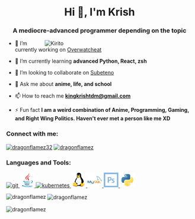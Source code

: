 <h1 align="center">Hi 👋, I'm Krish</h1>
<h3 align="center">A mediocre-advanced programmer depending on the topic</h3>
<img align="right" alt="Kirito" width="400" src="[https://tenor.com/bdUse.gif](https://media.tenor.com/Jid1-RtC-LEAAAAi/sword-art-online-sao.gif)">

- 🔭 I’m currently working on [Overwatcheat](https://github.com/DragonFlamez/Overwatcheat)

- 🌱 I’m currently learning **advanced Python, React, zsh**

- 👯 I’m looking to collaborate on [Subeteno](https://github.com/DragonFlamez/Subeteno)

- 💬 Ask me about **anime, life, and school**

- 📫 How to reach me **kingkrishtdm@gmail.com**

- ⚡ Fun fact **I am a weird combination of Anime, Programming, Gaming, and Right Wing Politics. Haven't ever met a person like me XD**

<h3 align="left">Connect with me:</h3>
<p align="left">
<a href="https://twitter.com/dragonflamez32" target="blank"><img align="center" src="https://raw.githubusercontent.com/rahuldkjain/github-profile-readme-generator/master/src/images/icons/Social/twitter.svg" alt="dragonflamez32" height="30" width="40" /></a>
<a href="https://www.youtube.com/c/dragonflamez" target="blank"><img align="center" src="https://raw.githubusercontent.com/rahuldkjain/github-profile-readme-generator/master/src/images/icons/Social/youtube.svg" alt="dragonflamez" height="30" width="40" /></a>
</p>

<h3 align="left">Languages and Tools:</h3>
<p align="left"> <a href="https://git-scm.com/" target="_blank" rel="noreferrer"> <img src="https://www.vectorlogo.zone/logos/git-scm/git-scm-icon.svg" alt="git" width="40" height="40"/> </a> <a href="https://www.java.com" target="_blank" rel="noreferrer"> <img src="https://raw.githubusercontent.com/devicons/devicon/master/icons/java/java-original.svg" alt="java" width="40" height="40"/> </a> <a href="https://kubernetes.io" target="_blank" rel="noreferrer"> <img src="https://www.vectorlogo.zone/logos/kubernetes/kubernetes-icon.svg" alt="kubernetes" width="40" height="40"/> </a> <a href="https://www.linux.org/" target="_blank" rel="noreferrer"> <img src="https://raw.githubusercontent.com/devicons/devicon/master/icons/linux/linux-original.svg" alt="linux" width="40" height="40"/> </a> <a href="https://www.mysql.com/" target="_blank" rel="noreferrer"> <img src="https://raw.githubusercontent.com/devicons/devicon/master/icons/mysql/mysql-original-wordmark.svg" alt="mysql" width="40" height="40"/> </a> <a href="https://www.photoshop.com/en" target="_blank" rel="noreferrer"> <img src="https://raw.githubusercontent.com/devicons/devicon/master/icons/photoshop/photoshop-line.svg" alt="photoshop" width="40" height="40"/> </a> <a href="https://www.python.org" target="_blank" rel="noreferrer"> <img src="https://raw.githubusercontent.com/devicons/devicon/master/icons/python/python-original.svg" alt="python" width="40" height="40"/> </a> </p>

<p><img align="left" src="https://github-readme-stats.vercel.app/api/top-langs?username=dragonflamez&show_icons=true&theme=tokyonight&locale=en&layout=compact" alt="dragonflamez" /></p>

<p>&nbsp;<img align="center" src="https://github-readme-stats.vercel.app/api?username=dragonflamez&show_icons=true&theme=tokyonight&locale=en" alt="dragonflamez" /></p>

<p><img align="center" src="https://github-readme-streak-stats.herokuapp.com/?user=dragonflamez&theme=dark" alt="dragonflamez" /></p>

